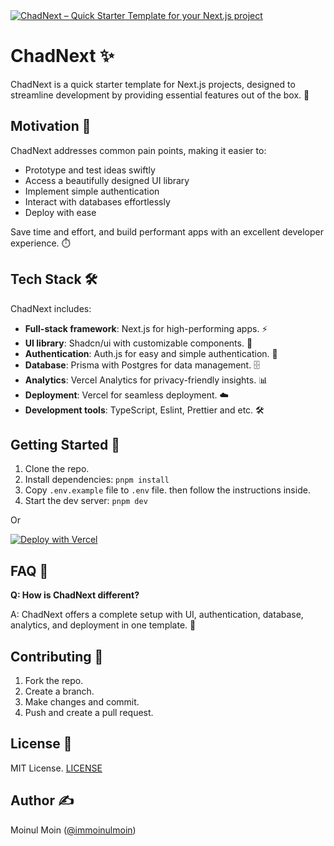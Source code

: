 <a href="https://chadnext.moinulmoin.com">
  <img alt="ChadNext – Quick Starter Template for your Next.js project" src="https://repository-images.githubusercontent.com/644861240/ca9f83d7-ea55-4078-aa27-c9948fd780a1">
</a>

# ChadNext ✨

ChadNext is a quick starter template for Next.js projects, designed to streamline development by providing essential features out of the box. 🚀

## Motivation 🌟

ChadNext addresses common pain points, making it easier to:

- Prototype and test ideas swiftly
- Access a beautifully designed UI library
- Implement simple authentication
- Interact with databases effortlessly
- Deploy with ease

Save time and effort, and build performant apps with an excellent developer experience. ⏱️

## Tech Stack 🛠️

ChadNext includes:

- **Full-stack framework**: Next.js for high-performing apps. ⚡️
- **UI library**: Shadcn/ui with customizable components. 🎨
- **Authentication**: Auth.js for easy and simple authentication. 🔐
- **Database**: Prisma with Postgres for data management. 🗄️
- **Analytics**: Vercel Analytics for privacy-friendly insights. 📊
- **Deployment**: Vercel for seamless deployment. ☁️
- **Development tools**: TypeScript, Eslint, Prettier and etc. 🛠️

## Getting Started 🚀

1. Clone the repo.
2. Install dependencies: `pnpm install`
3. Copy `.env.example` file to `.env` file. then follow the instructions inside.
4. Start the dev server: `pnpm dev`

Or

[![Deploy with Vercel](https://vercel.com/button)](https://vercel.com/new/clone?repository-url=https%3A%2F%2Fgithub.com%2Fmoinulmoin%2Fchadnext&env=POSTGRES_PRISMA_URL,POSTGRES_URL_NON_POOLING,GITHUB_CLIENT_ID,GITHUB_CLIENT_SECRET,NEXTAUTH_SECRET,NEXTAUTH_URL,NEXT_PUBLIC_APP_URL,RESEND_API_KEY,UPLOADTHING_SECRET,UPLOADTHING_APP_ID,UPLOADTHING_URL)

## FAQ 🤔

**Q: How is ChadNext different?**

A: ChadNext offers a complete setup with UI, authentication, database, analytics, and deployment in one template. 🌟

## Contributing 🤝

1. Fork the repo.
2. Create a branch.
3. Make changes and commit.
4. Push and create a pull request.

## License 📄

MIT License. [LICENSE](https://github.com/moinulmoin/chadnext/blob/main/LICENSE)

## Author ✍️

Moinul Moin ([@immoinulmoin](https://twitter.com/immoinulmoin))
